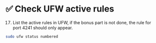 # ✅ Check UFW active rules

17. List the active rules in UFW, if the bonus part is not done, the rule for port 4241 should only appear.

```sh
sudo ufw status numbered
```

<figure><img src="../../../.gitbook/assets/image (223).png" alt=""><figcaption></figcaption></figure>
